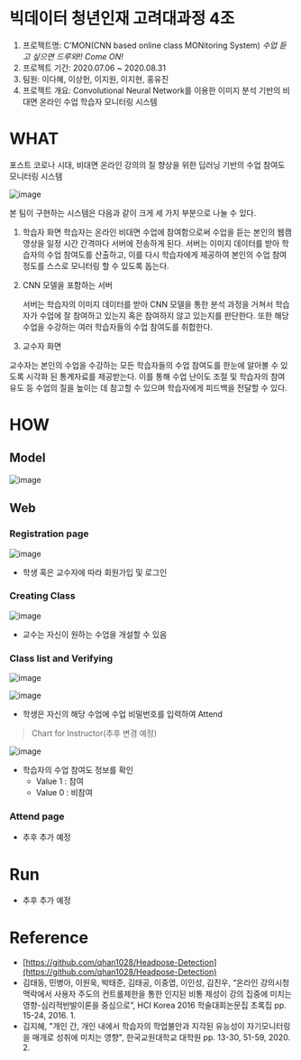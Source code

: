 # 빅데이터 청년인재 고려대과정 4조 

1. 프로젝트명: C'MON(CNN based online class MONitoring System)
*수업 듣고 싶으면 드루와!! Come ON!*
2. 프로젝트 기간: 2020.07.06 ~ 2020.08.31
3. 팀원: 이다혜, 이상헌, 이지원, 이지현, 홍유진 
4. 프로젝트 개요: Convolutional Neural Network를 이용한 이미지 분석 기반의 비대면 온라인 수업 학습자 모니터링 시스템

# WHAT

포스트 코로나 시대, 비대면 온라인 강의의 질 향상을 위한 딥러닝 기반의 수업 참여도 모니터링 시스템

![image](https://user-images.githubusercontent.com/43233184/90980736-34180300-e598-11ea-8be8-88ea989a635c.png)

본 팀이 구현하는 시스템은 다음과 같이 크게 세 가지 부분으로 나눌 수 있다. 

1. 학습자 화면
    학습자는 온라인 비대면 수업에 참여함으로써 수업을 듣는 본인의 웹캠 영상을 일정 시간 간격마다 서버에 전송하게 된다.  서버는 이미지 데이터를 받아 학습자의 수업 참여도를 산출하고, 이를 다시 학습자에게 제공하여 본인의 수업 참여 정도를 스스로 모니터링 할 수 있도록 돕는다. 

2. CNN 모델을 포함하는 서버

    서버는 학습자의 이미지 데이터를 받아 CNN 모델을 통한 분석 과정을 거쳐서 학습자가 수업에 잘 참여하고 있는지 혹은 참여하지 않고 있는지를 판단한다.  또한 해당 수업을 수강하는 여러 학습자들의 수업 참여도를 취합한다.  

3. 교수자 화면

교수자는 본인의 수업을 수강하는 모든 학습자들의 수업 참여도를 한눈에 알아볼 수 있도록 시각화 된 통계자료를 제공받는다. 이를 통해 수업 난이도 조절 및 학습자의 참여 유도 등 수업의 질을 높이는 데 참고할 수 있으며 학습자에게 피드백을 전달할 수 있다.

# HOW

## Model

![image](https://user-images.githubusercontent.com/43233184/90980751-53169500-e598-11ea-80dc-94cb02115190.png)

## Web

### Registration page

![image](https://user-images.githubusercontent.com/43233184/90980764-5f9aed80-e598-11ea-8eba-85481abe0e23.png)

- 학생 혹은 교수자에 따라 회원가입 및 로그인

### Creating Class

![image](https://user-images.githubusercontent.com/43233184/90980771-66c1fb80-e598-11ea-85a8-36a0bf7db2a9.png)

- 교수는 자신이 원하는 수업을 개설할 수 있음

### Class list and Verifying

![image](https://user-images.githubusercontent.com/43233184/90980777-73465400-e598-11ea-8ebf-82174079fb13.png)

![image](https://user-images.githubusercontent.com/43233184/90980786-793c3500-e598-11ea-8e7b-cc9ac05eb555.png)

- 학생은 자신의 해당 수업에 수업 비밀번호를 입력하여 Attend

> Chart for Instructor(추후 변경 예정)

![image](https://user-images.githubusercontent.com/43233184/90980790-7e997f80-e598-11ea-983d-c973c65f8730.png)

- 학습자의 수업 참여도 정보를 확인
    - Value 1 : 참여
    - Value 0 : 비참여

### Attend page

- 추후 추가 예정

# Run

- 추후 추가 예정

# Reference

- [https://github.com/qhan1028/Headpose-Detection](https://github.com/qhan1028/Headpose-Detection)
- 김태동, 민병아, 이원욱, 박태준, 김태공, 이중엽, 이인성, 김진우, “온라인 강의시청 맥락에서 사용자 주도의 컨트롤제한을 통한 인지된 비통 제성이 강의 집중에 미치는 영향-심리적반발이론을 중심으로”, HCI Korea 2016 학술대회논문집 초록집 pp. 15-24, 2016. 1.
- 김지혜, "개인 간, 개인 내에서 학습자의 학업불안과 지각된 유능성이 자기모니터링을 매개로 성취에 미치는 영향", 한국교원대학교 대학원 pp. 13-30, 51-59, 2020. 2.
